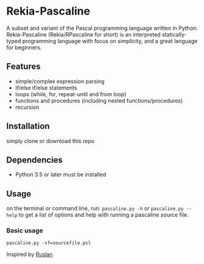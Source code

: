 # Rekia-Pascaline

A subset and variant of the Pascal programming language written in Python. 
Rekia-Pascaline (Rekia/RPascaline for short) is an interpreted statically-typed programming language with focus on simplicity, and a great language for beginners.

## Features
- simple/complex expression parsing
- if/else if/else statements
- loops (while, for, repeat-until and from loop)
- functions and procedures (including nested functions/procedures)
- recursion

## Installation

simply clone or download this repo

## Dependencies

- Python 3.5 or later must be installed

## Usage

on the terminal or command line, run:
``` pascaline.py -h ``` or ``` pascaline.py --help ``` to get a list of options and help with running a pascaline source file.

### Basic usage

```
pascaline.py -sf=sourcefile.psl
```


Inspired by [Ruslan](https://ruslanspivak.com/lsbasi-part1/)
